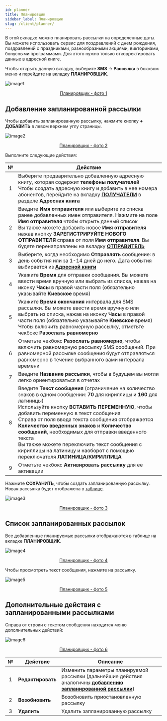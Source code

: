 ```yaml
---
id: planner
title: Планировщик
sidebar_label: Планировщик
slug: /client/planner/
---
```


В этой вкладке можно планировать рассылки на определенные даты. Вы можете использовать сервис для поздравлений с днем ​​рождения, поздравлений с праздниками, разнообразными акциями, викторинами, бонусными программами. Для этого нужно только откорректировать данные в адресной книге.

Чтобы открыть данную вкладку, выберите **SMS** → **Рассылка** в боковом меню и перейдите на вкладку **ПЛАНИРОВЩИК**.

![image1](/img/ru/client_send_sms_planner/image1.png "Планировщик") <center><u>Планировщик - фото 1</u></center>

## Добавление запланированной рассылки

Чтобы добавить запланированную рассылку, нажмите кнопку **+ ДОБАВИТЬ** в левом верхнем углу страницы.

![image2](/img/ru/client_send_sms_planner/image2.png "Планировщик") <center><u>Планировщик - фото 2</u></center>

Выполните следующие действия:

|  №  | Действие |
| :-: | -------- |
| 1 | Выберите предварительно добавленную адресную книгу, которая содержит **телефоны получателей** <br/> Чтобы создать адресную книгу и добавить в нее номера абонентов, перейдите на вкладку [**ПОЛУЧАТЕЛИ**](../address_book/recipients.md) в разделе **Адресная книга** |
| 2 | Введите **Имя отправителя** или выберите из списка ранее добавленных имен отправителя. Нажмите на поле **Имя отправителя** чтобы открыть данный список <br/> Вы также можете добавить новое **Имя отправителя** нажав кнопку **ЗАРЕГИСТРИРУЙТЕ НОВОГО ОТПРАВИТЕЛЯ** справа от поля **Имя отправителя**. Вы будете перенаправлены на вкладку [**ОТПРАВИТЕЛЬ**](sender_id.md) |
| 3 | Выберите, когда необходимо **Отправлять** сообщение: в день события или за 1-14 дней до него. Дата события выбирается из [**Адресной книги**](../address_book/recipients.md) |
| 4 | Укажите **Время** для отправки сообщения. Вы можете ввести время вручную или выбрать из списка, нажав на иконку **Часы** в правой части поля (обязательно указывайте **Киевское** время) |
| 5 | Укажите **Время окончания** интервала для SMS рассылки. Вы можете ввести время вручную или выбрать из списка, нажав на иконку **Часы** в правой части поля (обязательно указывайте **Киевское** время) <br/> Чтобы включить равномерную рассылку, отметьте чекбокс **Разослать равномерно** |
| 6 | Отметьте чекбокс **Разослать равномерно**, чтобы включить равномерную рассылку SMS сообщений. При равномерной рассылке сообщения будут отправляться равномерно в течение выбранного вами интервала времени |
| 7 | Введите **Название рассылки**, чтобы в будущем вы могли легко ориентироваться в отчетах |
| 8 | Введите **Текст сообщения** (ограничение на количество знаков в одном сообщении: **70** для кириллицы и **160** для латиницы) <br/> Используйте кнопку **ВСТАВИТЬ ПЕРЕМЕННУЮ**, чтобы добавить переменную в текст сообщения <br/> Справа от поля ввода текста сообщения отображается **Количество введенных знаков** и **Количество сообщений**, необходимых для отправки введенного текста <br/> Вы также можете переключить текст сообщения с кириллицы на латиницу и наоборот с помощью переключателя **ЛАТИНИЦА/КИРИЛЛИЦА** |
| 9 | Отметьте чекбокс **Активировать рассылку** для ее активации |

Нажмите **СОХРАНИТЬ**, чтобы создать запланированную рассылку. Новая рассылка будет отображена в [таблице](#список-запланированных-рассылок).

![image3](/img/ru/client_send_sms_planner/image3.png "Планировщик") <center><u>Планировщик - фото 3</u></center>

## Список запланированных рассылок

Все добавленные планируемые рассылки отображаются в таблице на вкладке **ПЛАНИРОВЩИК**.

![image4](/img/ru/client_send_sms_planner/image4.png "Планировщик") <center><u>Планировщик - фото 4</u></center>

Чтобы просмотреть текст сообщения, нажмите на рассылку.

![image5](/img/ru/client_send_sms_planner/image5.png "Планировщик") <center><u>Планировщик - фото 5</u></center>

## Дополнительные действия с запланированными рассылками

Справа от строки с текстом сообщения находится меню дополнительных действий:

![image6](/img/ru/client_send_sms_planner/image6.png "Планировщик") <center><u>Планировщик - фото 6</u></center>

|  №  | Действие | Описание |
| :-: | -------- | -------- |
| 1 | **Редактировать** | Изменить параметры планируемой рассылки (дальнейшие действия аналогичны [**добавлению запланированной рассылки**](#добавление-запланированной-рассылки)) |
| 2 | **Возобновить** | Возобновить приостановленную рассылку |
| 3 | **Удалить** | Удалить запланированную рассылку |
